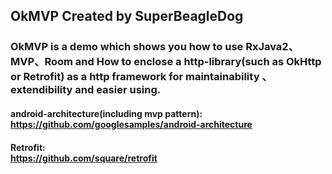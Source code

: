 ## OkMVP Created by SuperBeagleDog
 
### OkMVP is a demo which shows you how to use RxJava2、MVP、Room and How to enclose a http-library(such as OkHttp or Retrofit) as a http framework for maintainability 、extendibility and easier using.

#### android-architecture(including mvp pattern):<br>  https://github.com/googlesamples/android-architecture
#### Retrofit:<br>  https://github.com/square/retrofit
